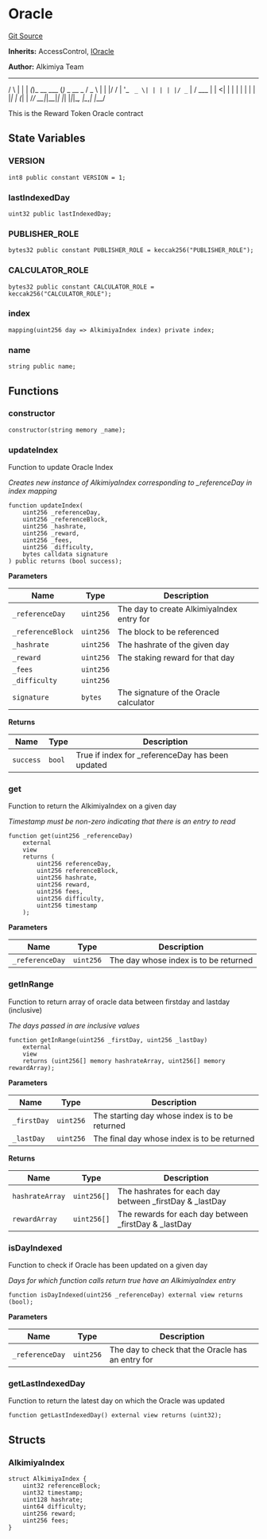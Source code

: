 # Oracle
[Git Source](https://github.com/Alkimiya/v2.1-core/tree/comments-docs/blob/ee3e12bcce8690315f313782a9d6014a1b843773/contracts/Oracle.sol)

**Inherits:**
AccessControl, [IOracle](/contracts/interfaces/oracle/IOracle.sol/interface.IOracle.md)

**Author:**
Alkimiya Team

_    _ _    _           _
/ \  | | | _(_)_ __ ___ (_)_   _  __ _
/ _ \ | | |/ / | '_ ` _ \| | | | |/ _` |
/ ___ \| |   <| | | | | | | | |_| | (_| |
/_/   \_\_|_|\_\_|_| |_| |_|_|\__, |\__,_|
|___/

This is the Reward Token Oracle contract


## State Variables
### VERSION

```solidity
int8 public constant VERSION = 1;
```


### lastIndexedDay

```solidity
uint32 public lastIndexedDay;
```


### PUBLISHER_ROLE

```solidity
bytes32 public constant PUBLISHER_ROLE = keccak256("PUBLISHER_ROLE");
```


### CALCULATOR_ROLE

```solidity
bytes32 public constant CALCULATOR_ROLE = keccak256("CALCULATOR_ROLE");
```


### index

```solidity
mapping(uint256 day => AlkimiyaIndex index) private index;
```


### name

```solidity
string public name;
```


## Functions
### constructor


```solidity
constructor(string memory _name);
```

### updateIndex

Function to update Oracle Index

*Creates new instance of AlkimiyaIndex corresponding to _referenceDay in index mapping*


```solidity
function updateIndex(
    uint256 _referenceDay,
    uint256 _referenceBlock,
    uint256 _hashrate,
    uint256 _reward,
    uint256 _fees,
    uint256 _difficulty,
    bytes calldata signature
) public returns (bool success);
```
**Parameters**

|Name|Type|Description|
|----|----|-----------|
|`_referenceDay`|`uint256`|The day to create AlkimiyaIndex entry for|
|`_referenceBlock`|`uint256`|The block to be referenced|
|`_hashrate`|`uint256`|The hashrate of the given day|
|`_reward`|`uint256`|The staking reward for that day|
|`_fees`|`uint256`||
|`_difficulty`|`uint256`||
|`signature`|`bytes`|The signature of the Oracle calculator|

**Returns**

|Name|Type|Description|
|----|----|-----------|
|`success`|`bool`|True if index for _referenceDay has been updated|


### get

Function to return the AlkimiyaIndex on a given day

*Timestamp must be non-zero indicating that there is an entry to read*


```solidity
function get(uint256 _referenceDay)
    external
    view
    returns (
        uint256 referenceDay,
        uint256 referenceBlock,
        uint256 hashrate,
        uint256 reward,
        uint256 fees,
        uint256 difficulty,
        uint256 timestamp
    );
```
**Parameters**

|Name|Type|Description|
|----|----|-----------|
|`_referenceDay`|`uint256`|The day whose index is to be returned|


### getInRange

Function to return array of oracle data between firstday and lastday (inclusive)

*The days passed in are inclusive values*


```solidity
function getInRange(uint256 _firstDay, uint256 _lastDay)
    external
    view
    returns (uint256[] memory hashrateArray, uint256[] memory rewardArray);
```
**Parameters**

|Name|Type|Description|
|----|----|-----------|
|`_firstDay`|`uint256`|The starting day whose index is to be returned|
|`_lastDay`|`uint256`|The final day whose index is to be returned|

**Returns**

|Name|Type|Description|
|----|----|-----------|
|`hashrateArray`|`uint256[]`|The hashrates for each day between _firstDay & _lastDay|
|`rewardArray`|`uint256[]`|The rewards for each day between _firstDay & _lastDay|


### isDayIndexed

Function to check if Oracle has been updated on a given day

*Days for which function calls return true have an AlkimiyaIndex entry*


```solidity
function isDayIndexed(uint256 _referenceDay) external view returns (bool);
```
**Parameters**

|Name|Type|Description|
|----|----|-----------|
|`_referenceDay`|`uint256`|The day to check that the Oracle has an entry for|


### getLastIndexedDay

Function to return the latest day on which the Oracle was updated


```solidity
function getLastIndexedDay() external view returns (uint32);
```

## Structs
### AlkimiyaIndex

```solidity
struct AlkimiyaIndex {
    uint32 referenceBlock;
    uint32 timestamp;
    uint128 hashrate;
    uint64 difficulty;
    uint256 reward;
    uint256 fees;
}
```

